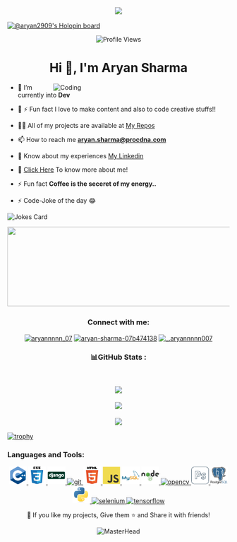 <div align=center><img src="https://camo.githubusercontent.com/31a2f49c2960bd98e115c536f78f1781d631d2097cbbd73cb006be1aa526246b/68747470733a2f2f692e696d6775722e636f6d2f4136625747466c2e676966" ></div>

[![@aryan2909's Holopin board](https://holopin.me/aryan2909)](https://holopin.io/@aryan2909)
 <br>
<div align=center>
      
![Profile Views](https://komarev.com/ghpvc/?username=aryan8700)
      </div>
<h1 align="center">Hi 👋, I'm Aryan Sharma</h1>


<img align="right" alt="Coding" width="400" src="https://i.gifer.com/3AyY.gif">
</img>

- 🌱 I’m currently into **Dev**

- 🥇 ⚡ Fun fact I love to make content and also to code creative stuffs!! 

- 👨‍💻 All of my projects are available at [My Repos](https://github.com/aryan8700?tab=repositories)

- 📫 How to reach me **aryan.sharma@procdna.com**

- 📄 Know about my experiences [My Linkedin](https://www.linkedin.com/in/aryan-sharma-07b474138/)

- 🚀 [Click Here](https://aryan2909-portfolio.vercel.app) To know more about me!

- ⚡ Fun fact **Coffee is the seceret of my energy..**

- ⚡ Code-Joke of the day 😂

![Jokes Card](https://readme-jokes.vercel.app/api)
<p align="center"><img src="https://cdn.edu.buncee.com/rackspace/bnc-assets/animations/b7b0e81603cc2b33d502bb8e6280c096/859/1428011701_wavesbyyuki_01.gif" height="180" width="700" ></img></p>

<h3 align="center">Connect with me:</h3>
<p align="center">
<a href="https://twitter.com/aryannnnn_07" target="blank"><img align="center" src="https://raw.githubusercontent.com/rahuldkjain/github-profile-readme-generator/master/src/images/icons/Social/twitter.svg" alt="aryannnnn_07" height="30" width="40" /></a>
<a href="https://linkedin.com/in/aryan-sharma-07b474138" target="blank"><img align="center" src="https://raw.githubusercontent.com/rahuldkjain/github-profile-readme-generator/master/src/images/icons/Social/linked-in-alt.svg" alt="aryan-sharma-07b474138" height="30" width="40" /></a>
<a href="https://instagram.com/_.aryannnnn007" target="blank"><img align="center" src="https://raw.githubusercontent.com/rahuldkjain/github-profile-readme-generator/master/src/images/icons/Social/instagram.svg" alt="_.aryannnnn007" height="30" width="40" /></a>


<br>
<h3 align="center"> 📊GitHub Stats : </h3>
<p align="center">
<a href="https://github.com/aryan8700">
  <br>
  <br>
  <img height="180em" src="https://github-readme-stats-eight-theta.vercel.app/api?username=aryan8700&show_icons=true&theme=algolia&include_all_commits=true&count_private=true"/>
  <br>
  <br>
  <img height="180em" src="https://github-readme-stats-eight-theta.vercel.app/api/top-langs/?username=aryan8700&layout=compact&langs_count=8&theme=algolia"/>
  <br>
  <br>
  <img height="180em" src="https://github-readme-streak-stats.herokuapp.com/?user=aryan8700&theme=tokyonight"/>	
</a>
</p>
  
  [![trophy](https://github-profile-trophy.vercel.app/?username=aryan8700&theme=onedark&row=1&column=7)](https://github.com/ryo-ma/github-profile-trophy)
  <br>
  
  
  
 </div>

<h3 align="left">Languages and Tools:</h3>
<p align="center"> <a href="https://www.w3schools.com/cpp/" target="_blank"> <img src="https://raw.githubusercontent.com/devicons/devicon/master/icons/cplusplus/cplusplus-original.svg" alt="cplusplus" width="40" height="40"/> </a> <a href="https://www.w3schools.com/css/" target="_blank"> <img src="https://raw.githubusercontent.com/devicons/devicon/master/icons/css3/css3-original-wordmark.svg" alt="css3" width="40" height="40"/> </a> <a href="https://www.djangoproject.com/" target="_blank"> <img src="https://raw.githubusercontent.com/devicons/devicon/master/icons/django/django-original.svg" alt="django" width="40" height="40"/> </a> <a href="https://git-scm.com/" target="_blank"> <img src="https://www.vectorlogo.zone/logos/git-scm/git-scm-icon.svg" alt="git" width="40" height="40"/> </a> <a href="https://www.w3.org/html/" target="_blank"> <img src="https://raw.githubusercontent.com/devicons/devicon/master/icons/html5/html5-original-wordmark.svg" alt="html5" width="40" height="40"/> </a> <a href="https://developer.mozilla.org/en-US/docs/Web/JavaScript" target="_blank"> <img src="https://raw.githubusercontent.com/devicons/devicon/master/icons/javascript/javascript-original.svg" alt="javascript" width="40" height="40"/> </a> <a href="https://www.mysql.com/" target="_blank"> <img src="https://raw.githubusercontent.com/devicons/devicon/master/icons/mysql/mysql-original-wordmark.svg" alt="mysql" width="40" height="40"/> </a> <a href="https://nodejs.org" target="_blank"> <img src="https://raw.githubusercontent.com/devicons/devicon/master/icons/nodejs/nodejs-original-wordmark.svg" alt="nodejs" width="40" height="40"/> </a> <a href="https://opencv.org/" target="_blank"> <img src="https://www.vectorlogo.zone/logos/opencv/opencv-icon.svg" alt="opencv" width="40" height="40"/> </a> <a href="https://www.photoshop.com/en" target="_blank"> <img src="https://raw.githubusercontent.com/devicons/devicon/master/icons/photoshop/photoshop-line.svg" alt="photoshop" width="40" height="40"/> </a> <a href="https://www.postgresql.org" target="_blank"> <img src="https://raw.githubusercontent.com/devicons/devicon/master/icons/postgresql/postgresql-original-wordmark.svg" alt="postgresql" width="40" height="40"/> </a> <a href="https://www.python.org" target="_blank"> <img src="https://raw.githubusercontent.com/devicons/devicon/master/icons/python/python-original.svg" alt="python" width="40" height="40"/> </a> <a href="https://www.selenium.dev" target="_blank"> <img src="https://raw.githubusercontent.com/detain/svg-logos/780f25886640cef088af994181646db2f6b1a3f8/svg/selenium-logo.svg" alt="selenium" width="40" height="40"/> </a> <a href="https://www.tensorflow.org" target="_blank"> <img src="https://www.vectorlogo.zone/logos/tensorflow/tensorflow-icon.svg" alt="tensorflow" width="40" height="40"/> </a> </p>

<div align="center">
      

      
<p align="center">💙 If you like my projects, Give them ⭐ and Share it with friends!</p>
</p>



![MasterHead](https://raw.githubusercontent.com/bornmay/bornmay/Update/svg/Bottom.svg)
